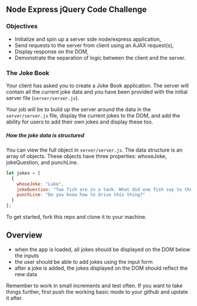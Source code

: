 ## Node Express jQuery Code Challenge

### Objectives
- Initialize and spin up a server side node/express application,
- Send requests to the server from client using an AJAX request(s),
- Display response on the DOM,
- Demonstrate the separation of logic between the client and the server.

### The Joke Book

Your client has asked you to create a Joke Book application. The server will contain all the current joke data and you have been provided with the initial server file (`server/server.js`).

Your job will be to build up the server around the data in the `server/server.js` file, display the current jokes to the DOM, and add the ability for users to add their own jokes and display these too.

##### How the joke data is structured
You can view the full object in ```server/server.js```. The data structure is an array of objects. These objects have three properties: whoseJoke, jokeQuestion, and punchLine.

```JavaScript
let jokes = [
  {
    whoseJoke: "Luke",
    jokeQuestion: "Two fish are in a tank. What did one fish say to the other?",
    punchLine: "Do you know how to drive this thing?"
  }
];
```

To get started, fork this repo and clone it to your machine.

Overview
--------
* when the app is loaded, all jokes should be displayed on the DOM below the inputs
* the user should be able to add jokes using the input form
* after a joke is added, the jokes displayed on the DOM should reflect the new data

Remember to work in small increments and test often. If you want to take things further, first push the working basic mode to your github and update it after.

